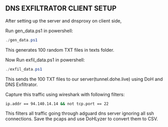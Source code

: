 ## DNS EXFILTRATOR CLIENT SETUP 

After setting up the server and dnsproxy on client side,

Run gen_data.ps1 in powershell:
```powershell
./gen_data.ps1
```
This generates 100 random TXT files in texts folder.

Now Run exfil_data.ps1 in powershell:
```powershell
./exfil_data.ps1
```
This sends the 100 TXT files to our server(tunnel.dohe.live) using DoH and DNS Exfiltrator. 

Capture this traffic using wireshark with following filters:
```bash
ip.addr == 94.140.14.14 && not tcp.port == 22
```

This filters all traffic going through adguard dns server ignoring all ssh connections.
Save the pcaps and use DoHLyzer to convert them to CSV.
